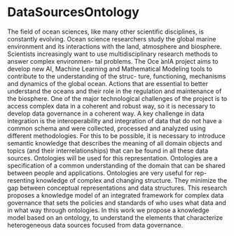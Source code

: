 # DataSourcesOntology
The field of ocean sciences, like many other scientific disciplines, is constantly evolving. Ocean science researchers study the global marine environment and its interactions with the land, atmosphere and biosphere. Scientists increasingly want to use multidisciplinary research methods to answer complex environmen- tal problems. The Oce ́anIA project aims to develop new AI, Machine Learning and Mathematical Modeling tools to contribute to the understanding of the struc- ture, functioning, mechanisms and dynamics of the global ocean. Actions that are essential to better understand the oceans and their role in the regulation and maintenance of the biosphere. One of the major technological challenges of the project is to access complex data in a coherent and robust way, so it is necessary to develop data governance in a coherent way. A key challenge in data integration is the interoperability and integration of data that do not have a common schema and were collected, processed and analyzed using different methodologies. For this to be possible, it is necessary to introduce semantic knowledge that describes the meaning of all domain objects and topics (and their interrelationships) that can be found in all these data sources. Ontologies will be used for this representation. Ontologies are a specification of a common understanding of the domain that can be shared between people and applications. Ontologies are very useful for rep- resenting knowledge of complex and changing structure. They minimize the gap between conceptual representations and data structures. This research proposes a knowledge model of an integrated framework for complex data governance that sets the policies and standards of who uses what data and in what way through ontologies. In this work we propose a knowledge model based on an ontology, to understand the elements that characterize heterogeneous data sources focused from data governance.
